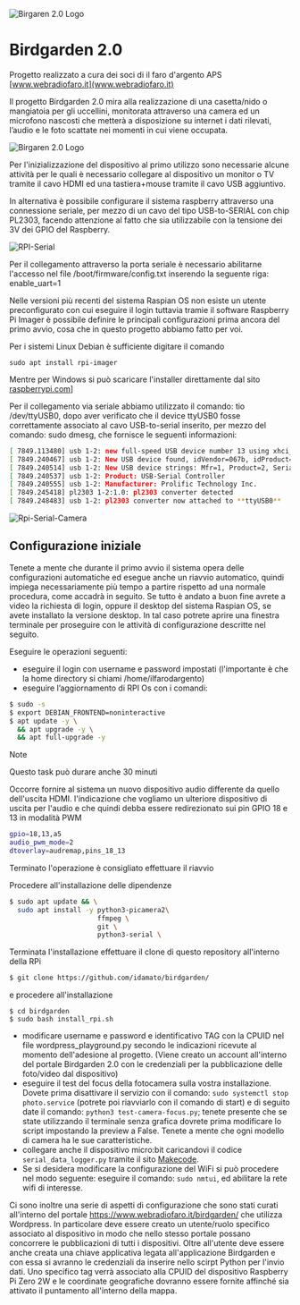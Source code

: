 ![Birgaren 2.0 Logo](./images/logo-birdgarden-2.0nero.jpg
)

# Birdgarden 2.0


Progetto realizzato a cura dei soci di il faro d'argento APS [www.webradiofaro.it](www.webradiofaro.it)

Il progetto Birdgarden 2.0 mira alla realizzazione di una casetta/nido o mangiatoia per gli uccellini, monitorata attraverso una camera ed un microfono nascosti che metterà a disposizione su internet i dati rilevati, l’audio e le foto scattate nei momenti in cui viene occupata.

![Birgaren 2.0 Logo](./images/birdhouse.jpg)


Per l'inizializzazione del dispositivo al primo utilizzo sono necessarie alcune attività per le quali è necessario collegare al dispositivo un monitor o TV tramite il cavo HDMI ed una tastiera+mouse tramite il cavo USB aggiuntivo.

 In alternativa è possibile configurare il sistema raspberry attraverso una connessione seriale, per mezzo di un cavo del tipo USB-to-SERIAL con chip PL2303, facendo attenzione al fatto che sia utilizzabile con la tensione dei 3V dei GPIO del Raspberry.

 ![RPI-Serial](./images/RPI-USB-to-Serial_7.png)

Per il collegamento attraverso la porta seriale è necessario abilitarne l'accesso nel file /boot/firmware/config.txt inserendo la seguente riga: enable_uart=1

Nelle versioni più recenti del sistema Raspian OS non esiste un utente preconfigurato con cui eseguire il login tuttavia tramie il software Raspberry Pi Imager è possibile definire le principali configurazioni prima ancora del primo avvio, cosa che in questo progetto abbiamo fatto per voi.

Per i sistemi Linux Debian è sufficiente digitare il comando
~~~
sudo apt install rpi-imager
~~~ 

Mentre per Windows si può scaricare l'installer direttamente dal sito [raspberrypi.com](https://www.raspberrypi.com/software/)]


Per il collegamento via seriale abbiamo utilizzato il comando: tio /dev/ttyUSB0, dopo aver verificato che il device ttyUSB0 fosse correttamente associato al cavo USB-to-serial inserito, per mezzo del comando: sudo dmesg, che fornisce le seguenti informazioni:

~~~bash
[ 7849.113480] usb 1-2: new full-speed USB device number 13 using xhci_hcd
[ 7849.240467] usb 1-2: New USB device found, idVendor=067b, idProduct=2303, bcdDevice= 4.00
[ 7849.240514] usb 1-2: New USB device strings: Mfr=1, Product=2, SerialNumber=0
[ 7849.240537] usb 1-2: Product: USB-Serial Controller
[ 7849.240555] usb 1-2: Manufacturer: Prolific Technology Inc.
[ 7849.245418] pl2303 1-2:1.0: pl2303 converter detected
[ 7849.248483] usb 1-2: pl2303 converter now attached to **ttyUSB0**
~~~

![Rpi-Serial-Camera](./images/rpi-serial_camera.jpeg)


## Configurazione iniziale

Tenete a mente che durante il primo avvio il sistema opera delle configurazioni automatiche ed esegue anche un riavvio automatico, quindi impiega necessariamente più tempo a partire rispetto ad una normale procedura, come accadrà in seguito. Se tutto è andato a buon fine avrete a video la richiesta di login, oppure il desktop del sistema Raspian OS, se avete installato la versione desktop. In tal caso potrete aprire una finestra terminale per proseguire con le attività di configurazione descritte nel seguito.

Eseguire le operazioni seguenti:

- eseguire il login con username e password impostati (l'importante è che la home directory si chiami /home/ilfarodargento)
- eseguire l’aggiornamento di RPI Os con i comandi:

```bash
$ sudo -s 
$ export DEBIAN_FRONTEND=noninteractive
$ apt update -y \
  && apt upgrade -y \
  && apt full-upgrade -y
```
> [!NOTE] 
> Questo task può durare anche 30 minuti

Occorre fornire al sistema un nuovo dispositivo audio differente da quello dell'uscita HDMI. l'indicazione che vogliamo un ulteriore dispositivo di uscita per l'audio e che quindi debba essere redirezionato sui pin GPIO 18 e 13 in modalità PWM

~~~bash
gpio=18,13,a5
audio_pwm_mode=2
dtoverlay=audremap,pins_18_13
~~~

Terminato l'operazione è consigliato effettuare il riavvio

Procedere all'installazione delle dipendenze

~~~bash
$ sudo apt update && \
  sudo apt install -y python3-picamera2\
                      ffmpeg \
                      git \
                      python3-serial \
~~~

Terminata l'installazione effettuare il clone di questo repository all'interno della RPi

~~~bash
$ git clone https://github.com/idamato/birdgarden/
~~~

e procedere all'installazione

~~~
$ cd birdgarden
$ sudo bash install_rpi.sh
~~~


- modificare username e password e identificativo TAG con la CPUID nel file wordpress_playground.py secondo le indicazioni ricevute al momento dell'adesione al progetto. (Viene creato un account all'interno del portale Birdgarden 2.0 con le credenziali per la pubblicazione delle foto/video dal dispositivo)
- eseguire il test del focus della fotocamera sulla vostra installazione. Dovete prima disattivare il servizio con il comando: `sudo systemctl stop photo.service` (potrete poi riavviarlo con il comando di start) e di seguito date il comando: `python3 test-camera-focus.py`; tenete presente che se state utilizzando il terminale senza grafica dovrete prima modificare lo script impostando la preview a False. Tenete a mente che ogni modello di camera ha le sue caratteristiche.
- collegare anche il dispositivo micro:bit caricandovi il codice `serial_data_logger.py` tramite il sito [Makecode](makecode.microbit.org).
- Se si desidera modificare la configurazione del WiFi si può procedere nel modo seguente: eseguire il comando: `sudo nmtui`, ed abilitare la rete wifi di interesse.

Ci sono inoltre una serie di aspetti di configurazione che sono stati curati all'interno del portale https://www.webradiofaro.it/birdgarden/ che utilizza Wordpress. In particolare deve essere creato un utente/ruolo specifico associato al dispositivo in modo che nello stesso portale possano concorrere le pubblicazioni di tutti i dispositivi. Oltre all'utente deve essere anche creata una chiave applicativa legata all'applicazione Birdgarden e con essa si avranno le credenziali da inserire nello scirpt Python per l'invio dati. Uno specifico tag verrà associato alla CPUID del dispositivo Raspberry Pi Zero 2W e le coordinate geografiche dovranno essere fornite affinché sia attivato il puntamento all'interno della mappa.
